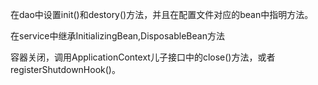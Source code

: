 在dao中设置init()和destory()方法，并且在配置文件对应的bean中指明方法。

在service中继承InitializingBean,DisposableBean方法


容器关闭，调用ApplicationContext儿子接口中的close()方法，或者registerShutdownHook()。